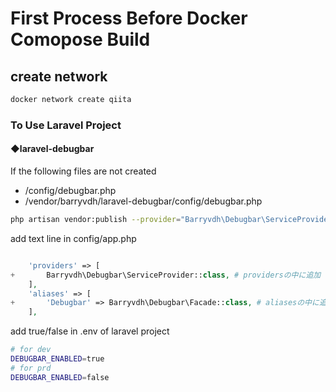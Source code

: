# First Process Before Docker Comopose Build

## create network

```bash
docker network create qiita
```

### To Use Laravel Project

#### ◆laravel-debugbar

If the following files are not created

- /config/debugbar.php
- /vendor/barryvdh/laravel-debugbar/config/debugbar.php


```bash
php artisan vendor:publish --provider="Barryvdh\Debugbar\ServiceProvider"
```

add text line in config/app.php

```php

    'providers' => [
+       Barryvdh\Debugbar\ServiceProvider::class, # providersの中に追加
    ],
    'aliases' => [
+       'Debugbar' => Barryvdh\Debugbar\Facade::class, # aliasesの中に追加
    ],
```


add true/false in .env of laravel project

```bash
# for dev
DEBUGBAR_ENABLED=true
# for prd
DEBUGBAR_ENABLED=false
```

